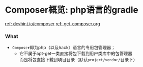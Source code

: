 # Composer概览: php语言的gradle  

[ref: devhint.io/composer](https://devhints.io/composer)
[ref: get-composer.org](https://getcomposer.org/doc/01-basic-usage.md#composer-json-project-setup)

### What  
- `Composer`即为php（以及hack）语言的专用包管理器；  
  - 它不属于apt-get一类直接将包下载到用户类库中的包管理器   
    而是将包直接下载到项目目录（默认`project/vendor/`目录下）
